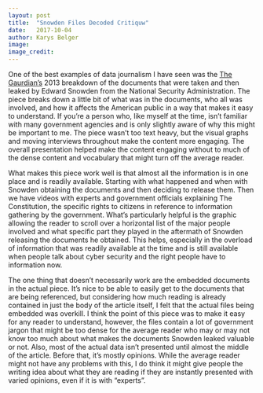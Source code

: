 ```yaml
---
layout: post
title:  "Snowden Files Decoded Critiquw"
date:   2017-10-04
author: Karys Belger
image:
image_credit:
---
```


One of the best examples of data journalism I have seen was the [The Gaurdian’s](https://www.theguardian.com/world/interactive/2013/nov/01/snowden-nsa-files-surveillance-revelations-decoded#section/1) 2013 breakdown of the documents that were taken and then leaked by Edward Snowden from the National Security Administration. The piece breaks down a little bit of what was in the documents, who all was involved, and how it affects the American public in a way that makes it easy to understand. If you’re a person who, like myself at the time, isn’t familiar with many government agencies and is only slightly aware of why this might be important to me. The piece wasn’t too text heavy, but the visual graphs and moving interviews throughout make the content more engaging. The overall presentation helped make the content engaging without to much of the dense content and vocabulary that might turn off the average reader.

What makes this piece work well is that almost all the information is in one place and is readily available. Starting with what happened and when with Snowden obtaining the documents and then deciding to release them. Then we have videos with experts and government officials explaining The Constitution, the specific rights to citizens in reference to information gathering by the government. What’s particularly helpful is the graphic allowing the reader to scroll over a horizontal list of the major people involved and what specific part they played in the aftermath of Snowden releasing the documents he obtained. This helps, especially in the overload of information that was readily available at the time and is still available when people talk about cyber security and the right people have to information now.

The one thing that doesn’t necessarily work are the embedded documents in the actual piece. It’s nice to be able to easily get to the documents that are being referenced, but considering how much reading is already contained in just the body of the article itself, I felt that the actual files being embedded was overkill. I think the point of this piece was to make it easy for any reader to understand, however, the files contain a lot of government jargon that might be too dense for the average reader who may or may not know too much about what makes the documents Snowden leaked valuable or not. Also, most of the actual data isn’t presented until almost the middle of the article. Before that, it’s mostly opinions. While the average reader might not have any problems with this, I do think it might give people the writing idea about what they are reading if they are instantly presented with varied opinions, even if it is with “experts”.
